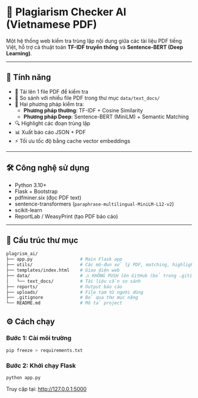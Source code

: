 # 🧠 Plagiarism Checker AI (Vietnamese PDF)

Một hệ thống web kiểm tra trùng lặp nội dung giữa các tài liệu PDF tiếng Việt, hỗ trợ cả thuật toán **TF-IDF truyền thống** và **Sentence-BERT (Deep Learning)**.

---

## 🚀 Tính năng

- 📄 Tải lên 1 file PDF để kiểm tra
- 📁 So sánh với nhiều file PDF trong thư mục `data/text_docs/`
- 🧠 Hai phương pháp kiểm tra:
  - **Phương pháp thường**: TF-IDF + Cosine Similarity
  - **Phương pháp Deep**: Sentence-BERT (MiniLM) + Semantic Matching
- 🔍 Highlight các đoạn trùng lặp
- 📊 Xuất báo cáo JSON + PDF
- ⚡ Tối ưu tốc độ bằng cache vector embeddings

---

## 🛠️ Công nghệ sử dụng

- Python 3.10+
- Flask + Bootstrap
- pdfminer.six (đọc PDF text)
- sentence-transformers (`paraphrase-multilingual-MiniLM-L12-v2`)
- scikit-learn
- ReportLab / WeasyPrint (tạo PDF báo cáo)

---

## 📂 Cấu trúc thư mục

```bash
plagrism_ai/
├── app.py                  # Main Flask app
├── utils/                  # Các mô-đun xử lý PDF, matching, highlights
├── templates/index.html    # Giao diện web
├── data/                   # ⚠️ KHÔNG PUSH lên GitHub (bỏ trong .gitignore)
│   └── text_docs/          # Tài liệu cần so sánh
├── reports/                # Output báo cáo
├── uploads/                # File tạm từ người dùng
├── .gitignore              # Bỏ qua thư mục nặng
└── README.md               # Mô tả project
```

## ⚙️ Cách chạy
### Bước 1: Cài môi trường
```bash
pip freeze > requirements.txt
```
### Bước 2: Khởi chạy Flask
```bash
python app.py
```
Truy cập tại: http://127.0.0.1:5000
